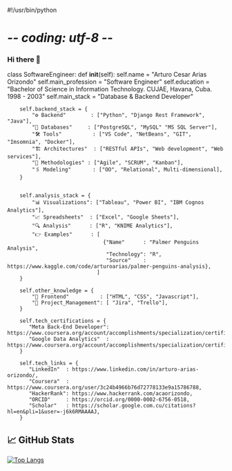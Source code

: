
#!/usr/bin/python
# -*- coding: utf-8 -*-

### Hi there 👋

class SoftwareEngineer:
    def __init__(self):
        self.name            = "Arturo Cesar Arias Orizondo"
        self.main_profession = "Software Engineer"
        self.education       = "Bachelor of Science in Information Technology. CUJAE, Havana, Cuba. 1998 - 2003"
        self.main_stack      = "Database & Backend Developer"
        
        self.backend_stack = {
            "⚙ Backend"        : ["Python", "Django Rest Framework", "Java"],
            "💾 Databases"     : ["PostgreSQL", "MySQL" "MS SQL Server"],
            "🛠 Tools"          : ["VS Code", "NetBeans", "GIT", "Imsomnia", "Docker"],
            "🏗 Architectures"  : ["RESTful APIs", "Web development", "Web services"],
            "📝 Methodologies" : ["Agile", "SCRUM", "Kanban"],
            "🖇 Modeling"       : ["OO", "Relational", Multi-dimensional],
        }


        self.analysis_stack = {
            "📊 Visualizations": ["Tableau", "Power BI", "IBM Cognos Analytics"],
            "📈 Spreadsheets"  : ["Excel", "Google Sheets"],
            "🔍 Analysis"      : ["R", "KNIME Analytics"],
            "👉 Examples"      : [
                                   {"Name"      : "Palmer Penguins Analysis",
                                    "Technology": "R",
                                    "Source"    : https://www.kaggle.com/code/arturoarias/palmer-penguins-analysis},
                                 ]
        }

        self.other_knowledge = {
            "🎨 Frontend"          : ["HTML", "CSS", "Javascript"],         
            "🧵 Project_Management": [ "Jira", "Trello"],
        }
        
        self.tech_certifications = {
           "Meta Back-End Developer": https://www.coursera.org/account/accomplishments/specialization/certificate/CCJ744ZZWYLY,
           "Google Data Analytics"  : https://www.coursera.org/account/accomplishments/specialization/certificate/N3EY3YWUKSTD,
        }

        self.tech_links = {
           "LinkedIn"  : https://www.linkedin.com/in/arturo-arias-orizondo/,
           "Coursera"  : https://www.coursera.org/user/3c24b4966b76d72778133e9a15786788,
           "HackerRank": https://www.hackerrank.com/acaorizondo,
           "ORCID"     : https://orcid.org/0000-0002-6756-0518,
           "Scholar"   : https://scholar.google.com.cu/citations?hl=en&pli=1&user=-j6k6RMAAAAJ,
        }

## 📈 GitHub Stats
[![Top Langs](https://github-readme-stats.vercel.app/api/top-langs/?username=acaorizondo)](https://github.com/acaorizondo/github-readme-stats)


